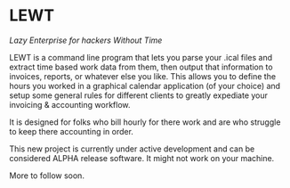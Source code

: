 LEWT
====
*Lazy Enterprise for hackers Without Time*

LEWT is a command line program that lets you parse your .ical files and extract time based work data from them, then output that information to invoices, reports, or whatever else you like. This allows you to define the hours you worked in a graphical calendar application (of your choice) and setup some general rules for different clients to greatly expediate your invoicing & accounting workflow.

It is designed for folks who bill hourly for there work and are who struggle to keep there accounting in order.

This new project is currently under active development and can be considered ALPHA release software. It might not work on your machine.

More to follow soon.




